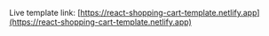 Live template link: [https://react-shopping-cart-template.netlify.app](https://react-shopping-cart-template.netlify.app)

